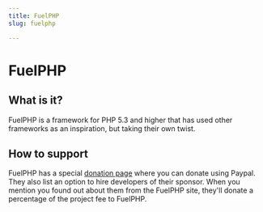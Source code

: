 ```yaml
---
title: FuelPHP
slug: fuelphp

---
```


# FuelPHP

## What is it?

FuelPHP is a framework for PHP 5.3 and higher that has used other frameworks as an inspiration, but taking their own twist. 

## How to support

FuelPHP has a special [donation page](http://fuelphp.com/contribute/donate) where you can donate using Paypal. They also list an option to hire developers of their sponsor. When you mention you found out about them from the FuelPHP site, they'll donate a percentage of the project fee to FuelPHP.
